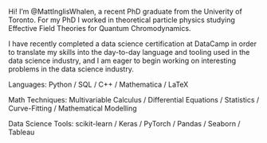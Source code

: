 Hi! I’m @MattInglisWhalen, a recent PhD graduate from the Univerity of Toronto. For my PhD I worked in 
theoretical particle physics studying Effective Field Theories for Quantum Chromodynamics.

I have recently completed a data science certification at DataCamp in order to translate my skills into 
the day-to-day language and tooling used in the data science industry, and I am eager to begin working 
on interesting problems in the data science industry.

Languages: Python / SQL / C++ / Mathematica / LaTeX

Math Techniques: Multivariable Calculus / Differential Equations / Statistics / Curve-Fitting / Mathematical Modelling

Data Science Tools: scikit-learn / Keras / PyTorch / Pandas / Seaborn / Tableau
<!---
This is a comment
--->
